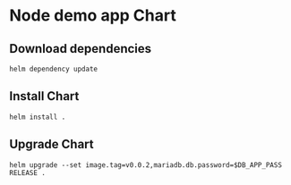 # Node demo app Chart

## Download dependencies
```
helm dependency update
```

## Install Chart
```
helm install .
```

## Upgrade Chart
```
helm upgrade --set image.tag=v0.0.2,mariadb.db.password=$DB_APP_PASS RELEASE .
```
